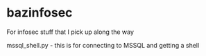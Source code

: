 # bazinfosec
For infosec stuff that I pick up along the way

mssql_shell.py - this is for connecting to MSSQL and getting a shell
